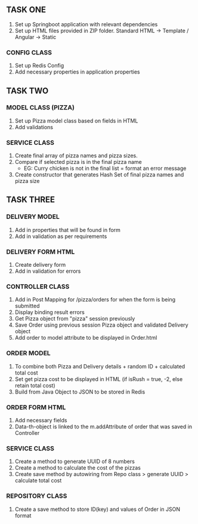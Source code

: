 ## TASK ONE 

1. Set up Springboot application with relevant dependencies
2. Set up HTML files provided in ZIP folder. Standard HTML -> Template / Angular -> Static

### CONFIG CLASS

1. Set up Redis Config 
2. Add necessary properties in application properties


## TASK TWO

### MODEL CLASS (PIZZA)
1. Set up Pizza model class based on fields in HTML
2. Add validations 


### SERVICE CLASS
1. Create final array of pizza names and pizza sizes.
2. Compare if selected pizza is in the final pizza name
    - EG: Curry chicken is not in the final list = format an error message
3. Create constructor that generates Hash Set of final pizza names and pizza size


## TASK THREE

### DELIVERY MODEL
1. Add in properties that will be found in form
2. Add in validation as per requirements


### DELIVERY FORM HTML
1. Create delivery form
2. Add in validation for errors

### CONTROLLER CLASS
1. Add in Post Mapping for /pizza/orders for when the form is being submitted
2. Display binding result errors
3. Get Pizza object from "pizza" session previously
4. Save Order using previous session Pizza object and validated Delivery object
5. Add order to model attribute to be displayed in Order.html

### ORDER MODEL
1. To combine both Pizza and Delivery details + random ID + calculated total cost
2. Set get pizza cost to be displayed in HTML (if isRush = true, -2, else retain total cost)
3. Build from Java Object to JSON to be stored in Redis

### ORDER FORM HTML
1. Add necessary fields
2. Data-th-object is linked to the m.addAttribute of order that was saved in Controller  

### SERVICE CLASS
1. Create a method to generate UUID of 8 numbers
2. Create a method to calculate the cost of the pizzas
3. Create save method by autowiring from Repo class > generate UUID > calculate total cost

### REPOSITORY CLASS
1. Create a save method to store ID(key) and values of Order in JSON format